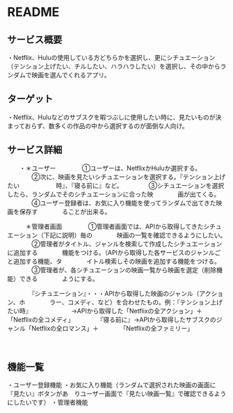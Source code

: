 # README

## サービス概要
・Netflix、Huluの使用している方どちらかを選択し、更にシチュエーション（テンション上げたい、チルしたい、ハラハラしたい）を選択し、その中からランダムで映画を選んでくれるアプリ。
## ターゲット
・Netflix、Huluなどのサブスクを暇つぶしに使用したい時に、見たいものが決まっておらず、数多くの作品の中から選択するのが面倒な人向け。
## サービス詳細
　　・＊ユーザー
　　　　①ユーザーは、NetflixかHuluか選択する。
　　　　②次に、映画を見たいシチュエーションを選択する。『テンション上げたい　　　　　　時』、『寝る前に』など。
　　　　③シチュエーションを選択したら、ランダムでそのシチュエーションに合った映　　　　画が出てくる。
　　　　④ユーザー登録者は、お気に入り機能を使ってランダムで出てきた映画を保存す　　　　ることが出来る。

　　　＊管理者画面
　　　　①管理者画面では、APIから取得してきたシチュエーション（下記に説明）毎の　　　　映画の一覧を確認できるようにしたい。
　　　　②管理者がタイトル、ジャンルを検索して作成したシチュエーションに追加する　　　　機能をつける。（APIから取得した各サービスのジャンルごと追加する機能、タ　　　　イトル検索しその映画を追加する機能をつける。
　　　　③管理者が、各シチュエーションの映画一覧から映画を選定（削除機能）できる　　　　ようにする。


　　　　『シチュエーション』・・・APIから取得した映画のジャンル（アクション、ホ　　　　ラー、コメディ、など）を合わせたもの。例：『テンション上げたい時』　　　　　　　→APIから取得した「Netflixの全アクション」＋「Netflixの全コメディ」
　　　　『寝る前に』→APIから取得したサブスクのジャンル「Netflixの全ロマンス」＋　　　　「Netflixの全ファミリー」

　　　　
## 機能一覧
・ユーザー登録機能
・お気に入り機能（ランダムで選択された映画の画面に『見たい』ボタンがあ　りユーザー画面で『見たい映画一覧』で確認できるようにしたいです）
・管理者機能

